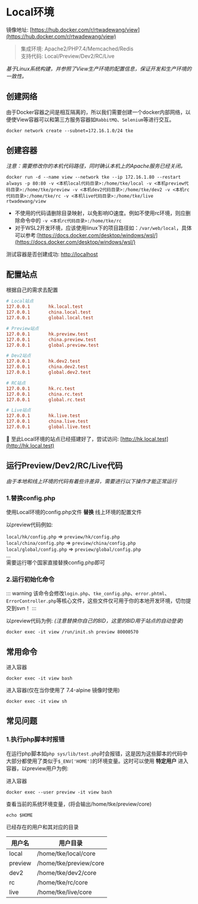 # Local环境

镜像地址: [https://hub.docker.com/r/rtwadewang/view](https://hub.docker.com/r/rtwadewang/view)

> 集成环境: Apache2/PHP7.4/Memcached/Redis      
> 支持代码: Local/Preview/Dev2/RC/Live

*基于Linux系统构建，并参照了View生产环境的配置信息，保证开发和生产环境的一致性。*

## 创建网络

由于Docker容器之间是相互隔离的，所以我们需要创建一个docker内部网络，以便使View容器可以和第三方服务容器如`RabbitMQ`、`Selenium`等进行交互。

```shell
docker network create --subnet=172.16.1.0/24 tke
```

## 创建容器

*注意：需要修改你的本机代码路径，同时确认本机上的Apache服务已经关闭。*

```shell
docker run -d --name view --network tke --ip 172.16.1.80 --restart always -p 80:80 -v <本机local代码目录>:/home/tke/local -v <本机preview代码目录>:/home/tke/preview -v <本机dev2代码目录>:/home/tke/dev2 -v <本机rc代码目录>:/home/tke/rc -v <本机live代码目录>:/home/tke/live rtwadewang/view
```

- 不使用的代码请删除目录映射，以免影响IO速度。例如不使用rc环境，则应删除命令中的 `-v <本机rc代码目录>:/home/tke/rc`
- 对于WSL2开发环境，应该使用linux下的项目路径如：`/var/web/local`，具体可以参考:[https://docs.docker.com/desktop/windows/wsl/](https://docs.docker.com/desktop/windows/wsl/)

测试容器是否创建成功: [http://localhost](http://localhost)	

## 配置站点

根据自己的需求去配置

```ini
# Local站点
127.0.0.1       hk.local.test
127.0.0.1       china.local.test
127.0.0.1       global.local.test

# Preview站点
127.0.0.1       hk.preview.test
127.0.0.1       china.preview.test
127.0.0.1       global.preview.test

# Dev2站点
127.0.0.1       hk.dev2.test
127.0.0.1       china.dev2.test
127.0.0.1       global.dev2.test

# RC站点
127.0.0.1       hk.rc.test
127.0.0.1       china.rc.test
127.0.0.1       global.rc.test

# Live站点
127.0.0.1       hk.live.test
127.0.0.1       china.live.test
127.0.0.1       global.live.test
```

:ghost: 至此Local环境的站点已经搭建好了，尝试访问: [http://hk.local.test](http://hk.local.test)

## 运行Preview/Dev2/RC/Live代码

*由于本地和线上环境的代码有着些许差异，需要进行以下操作才能正常运行*

### 1.替换config.php

使用Local环境的config.php文件 **替换** 线上环境的配置文件

以preview代码例如:

`local/hk/config.php` => `preview/hk/config.php`    
`local/china/config.php` => `preview/china/config.php`  
`local/global/config.php` => `preview/global/config.php`    
...<br>
需要运行哪个国家直接替换config.php即可

### 2.运行初始化命令

::: warning
该命令会修改`login.php`、`tke_config.php`、`error.phtml`、`ErrorController.php`等核心文件，这些文件仅可用于你的本地开发环境，切勿提交到svn！
:::

以preview代码为例: *(注意替换你自己的8ID，这里的8ID用于站点的自动登录)*

```shell
docker exec -it view /run/init.sh preview 80000570
```

## 常用命令

进入容器
```shell
docker exec -it view bash
```

进入容器(仅在当你使用了 7.4-alpine 镜像时使用)
```shell
docker exec -it view sh
```

## 常见问题

### 1.执行php脚本时报错

在运行php脚本如`php sys/lib/test.php`时会报错，这是因为这些脚本的代码中大部分都使用了类似于`$_ENV['HOME']`的环境变量。这时可以使用 **特定用户** 进入容器，以preview用户为例:

进入容器
```shell
docker exec --user preview -it view bash
```
查看当前的系统环境变量，(将会输出/home/tke/preview/core)
```shell
echo $HOME
```

已经存在的用户和其对应的目录

| 用户名     | 用户目录                   |
|---------|------------------------|
| local   | /home/tke/local/core   |
| preview | /home/tke/preview/core |
| dev2    | /home/tke/dev2/core    |
| rc      | /home/tke/rc/core      |
| live    | /home/tke/live/core    |
